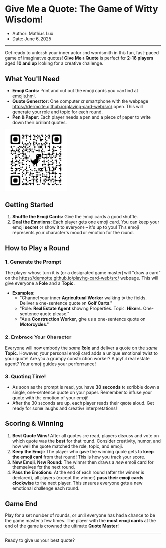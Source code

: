 # Give Me a Quote: The Game of Witty Wisdom!
- Author: Mathias Lux
- Date: June 6, 2025
---

Get ready to unleash your inner actor and wordsmith in this fun, fast-paced game of imaginative quotes! **Give Me a Quote** is perfect for **2-16 players** aged **10 and up** looking for a creative challenge.

## What You'll Need

* **Emoji Cards:** Print and cut out the emoji cards you can find at [emojis.hml](emojis.html).
* **Quote Generator:** One computer or smartphone with the webpage https://dermotte.github.io/playing-card-web/src/ open. This will generate your role and topic for each round.
* **Pen & Paper:** Each player needs a pen and a piece of paper to write down their brilliant quotes.

![QR Code to the Cards](qrcode-cards.png)

## Getting Started

1.  **Shuffle the Emoji Cards:** Give the emoji cards a good shuffle.
2.  **Deal the Emotions:** Each player gets one emoji card. You can keep your emoji **secret** or show it to everyone – it's up to you! This emoji represents your character's mood or emotion for the round.

## How to Play a Round

### 1. Generate the Prompt

The player whose turn it is (or a designated game master) will "draw a card" on the https://dermotte.github.io/playing-card-web/src/ webpage. This will give everyone a **Role** and a **Topic**.

* **Examples:**
    * "Channel your inner **Agricultural Worker** walking to the fields. Deliver a one-sentence quote on **Golf Carts**."
    * "Role: **Real Estate Agent** showing Properties. Topic: **Hikers**. One-sentence quote please."
    * "As a **Construction Worker**, give us a one-sentence quote on **Motorcycles**."

### 2. Embrace Your Character

Everyone will now embody the *same* **Role** and deliver a quote on the *same* **Topic**. However, your personal emoji card adds a unique emotional twist to your quote! Are you a grumpy construction worker? A joyful real estate agent? Your emoji guides your performance!

### 3. Quoting Time!

* As soon as the prompt is read, you have **30 seconds** to scribble down a single, one-sentence quote on your paper. Remember to infuse your quote with the emotion of your emoji!
* After the 30 seconds are up, each player reads their quote aloud. Get ready for some laughs and creative interpretations!

## Scoring & Winning

1.  **Best Quote Wins!** After all quotes are read, players discuss and vote on which quote was the **best** for that round. Consider creativity, humor, and how well the quote matched the role, topic, and emoji.
2.  **Keep the Emoji:** The player who gave the winning quote gets to **keep the emoji card** from that round! This is how you track your score.
3.  **New Emoji, New Round:** The winner then draws a *new* emoji card for themselves for the next round.
4.  **Pass the Emotions:** At the end of each round (after the winner is declared), all players (except the winner) **pass their emoji cards clockwise** to the next player. This ensures everyone gets a new emotional challenge each round.

## Game End

Play for a set number of rounds, or until everyone has had a chance to be the game master a few times. The player with the **most emoji cards** at the end of the game is crowned the ultimate **Quote Master**!

---

Ready to give us your best quote?
